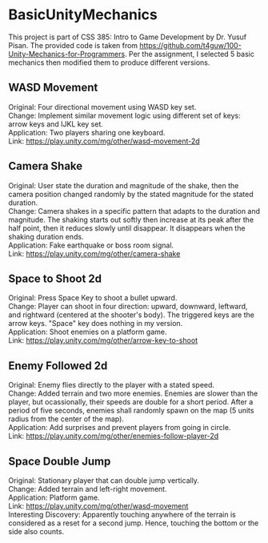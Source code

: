# BasicUnityMechanics
This project is part of CSS 385: Intro to Game Development by Dr. Yusuf Pisan. The provided code is taken from https://github.com/t4guw/100-Unity-Mechanics-for-Programmers. Per the assignment, I selected 5 basic mechanics then modified them to produce different versions.  

## WASD Movement
Original: Four directional movement using WASD key set.  
Change: Implement similar movement logic using different set of keys: arrow keys and IJKL key set.  
Application: Two players sharing one keyboard.  
Link: https://play.unity.com/mg/other/wasd-movement-2d  

## Camera Shake
Original: User state the duration and magnitude of the shake, then the camera position changed randomly by the stated magnitude for the stated duration.  
Change: Camera shakes in a specific pattern that adapts to the duration and magnitude. The shaking starts out softly then increase at its peak after the half point, then it reduces slowly until disappear. It disappears when the shaking duration ends.  
Application: Fake earthquake or boss room signal.  
Link: https://play.unity.com/mg/other/camera-shake  

## Space to Shoot 2d
Original: Press Space Key to shoot a bullet upward.  
Change: Player can shoot in four direction: upward, downward, leftward, and rightward (centered at the shooter's body). The triggered keys are the arrow keys. "Space" key does nothing in my version.  
Application: Shoot enemies on a platform game.  
Link: https://play.unity.com/mg/other/arrow-key-to-shoot  

## Enemy Followed 2d
Original: Enemy flies directly to the player with a stated speed.  
Change: Added terrain and two more enemies. Enemies are slower than the player, but ocassionally, their speeds are double for a short period. After a period of five seconds, enemies shall randomly spawn on the map (5 units radius from the center of the map).  
Application: Add surprises and prevent players from going in circle.  
Link: https://play.unity.com/mg/other/enemies-follow-player-2d  

## Space Double Jump
Original: Stationary player that can double jump vertically.  
Change: Added terrain and left-right movement.  
Application: Platform game.  
Link: https://play.unity.com/mg/other/wasd-movement  
Interesting Discovery: Apparently touching anywhere of the terrain is considered as a reset for a second jump. Hence, touching the bottom or the side also counts.
